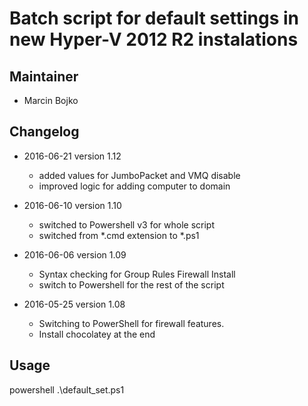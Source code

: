 <h1> Batch script for default settings in new Hyper-V 2012 R2 instalations

## Maintainer
* Marcin Bojko

## Changelog
* 2016-06-21 version 1.12
	* added values for JumboPacket and VMQ disable
	* improved logic for adding computer to domain

* 2016-06-10 version 1.10
	* switched to Powershell v3 for whole script
	* switched from *.cmd extension to *.ps1
	
* 2016-06-06 version 1.09
	* Syntax checking for Group Rules Firewall Install
	* switch to Powershell for the rest of the script

* 2016-05-25 version 1.08
	* Switching to PowerShell for firewall features.
	* Install chocolatey at the end
	
## Usage
powershell .\default_set.ps1

